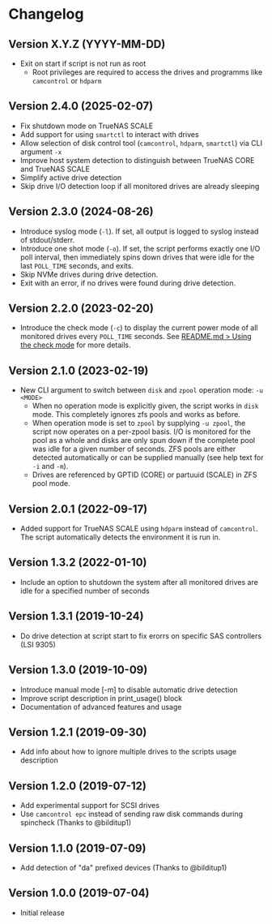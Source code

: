 # Changelog

## Version X.Y.Z (YYYY-MM-DD)
  * Exit on start if script is not run as root
    * Root privileges are required to access the drives and programms like `camcontrol` or `hdparm`


## Version 2.4.0 (2025-02-07)
  * Fix shutdown mode on TrueNAS SCALE
  * Add support for using `smartctl` to interact with drives
  * Allow selection of disk control tool (`camcontrol`, `hdparm`, `smartctl`) via CLI argument `-x`
  * Improve host system detection to distinguish between TrueNAS CORE and TrueNAS SCALE
  * Simplify active drive detection
  * Skip drive I/O detection loop if all monitored drives are already sleeping


## Version 2.3.0 (2024-08-26)
  * Introduce syslog mode (`-l`). If set, all output is logged to syslog instead of stdout/stderr.
  * Introduce one shot mode (`-o`). If set, the script performs exactly one I/O poll interval, then immediately spins down drives that were idle for the last `POLL_TIME` seconds, and exits.
  * Skip NVMe drives during drive detection.
  * Exit with an error, if no drives were found during drive detection.


## Version 2.2.0 (2023-02-20)
  * Introduce the check mode (`-c`) to display the current power mode of all monitored drives every `POLL_TIME` seconds. See [README.md > Using the check mode](https://github.com/ngandrass/truenas-spindown-timer#automatic-using-the-check-mode--c) for more details.


## Version 2.1.0 (2023-02-19)
  * New CLI argument to switch between `disk` and `zpool` operation mode: `-u <MODE>`
    * When no operation mode is explicitly given, the script works in `disk` mode. This completely ignores zfs pools and works as before.
    * When operation mode is set to `zpool` by supplying `-u zpool`, the script now operates on a per-zpool basis. I/O is monitored for the pool as a whole and disks are only spun down if the complete pool was idle for a given number of seconds. ZFS pools are either detected automatically or can be supplied manually (see help text for `-i` and `-m`).
    * Drives are referenced by GPTID (CORE) or partuuid (SCALE) in ZFS pool mode.


## Version 2.0.1 (2022-09-17)
  * Added support for TrueNAS SCALE using `hdparm` instead of `camcontrol`. The script automatically detects the environment it is run in.


## Version 1.3.2 (2022-01-10)
  * Include an option to shutdown the system after all monitored drives are idle for a specified number of seconds


## Version 1.3.1 (2019-10-24)
  * Do drive detection at script start to fix erorrs on specific SAS controllers (LSI 9305)


## Version 1.3.0 (2019-10-09)
  * Introduce manual mode [-m] to disable automatic drive detection
  * Improve script description in print_usage() block
  * Documentation of advanced features and usage


## Version 1.2.1 (2019-09-30)
  * Add info about how to ignore multiple drives to the scripts usage description


## Version 1.2.0 (2019-07-12)
  * Add experimental support for SCSI drives
  * Use `camcontrol epc` instead of sending raw disk commands during spincheck (Thanks to @bilditup1)


## Version 1.1.0 (2019-07-09)
  * Add detection of "da" prefixed devices (Thanks to @bilditup1)


## Version 1.0.0 (2019-07-04)
  * Initial release
